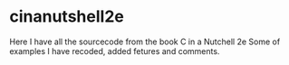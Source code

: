 # cinanutshell2e

Here I have all the sourcecode from the book C in a Nutchell 2e
Some of examples I have recoded, added fetures and comments. 
